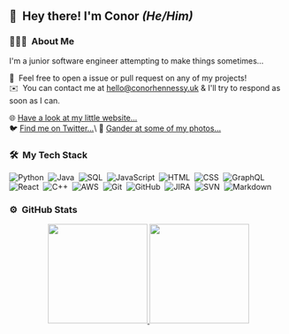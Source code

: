 ## 👋 &nbsp;Hey there! I'm Conor _(He/Him)_

### 👨🏻‍💻 &nbsp;About Me
I'm a junior software engineer attempting to make things sometimes...

💬 &nbsp;Feel free to open a issue or pull request on any of my projects!\
✉️ &nbsp;You can contact me at hello@conorhennessy.uk & I'll try to respond as soon as I can.

🌐 [Have a look at my little website...](https://conorhennessy.uk/)\
🐦 [Find me on Twitter...](https://twitter.com/conorhennessy_)\
📸 [Gander at some of my photos...](https://unsplash.com/@conorhennessy_)

### 🛠 &nbsp;My Tech Stack

![Python](https://img.shields.io/badge/-Python-05122A?style=flat&logo=python)&nbsp;
![Java](https://img.shields.io/badge/-Java-05122A?style=flat&logo=Java&logoColor=FFA518)&nbsp;
![SQL](https://img.shields.io/badge/-SQL-05122A?style=flat&logo=MySQL&logoColor=FFFFFF)&nbsp;
![JavaScript](https://img.shields.io/badge/-JavaScript-05122A?style=flat&logo=javascript)&nbsp;
![HTML](https://img.shields.io/badge/-HTML-05122A?style=flat&logo=HTML5)&nbsp;
![CSS](https://img.shields.io/badge/-CSS-05122A?style=flat&logo=CSS3&logoColor=1572B6)&nbsp;
![GraphQL](https://img.shields.io/badge/-GraphQL-05122A?style=flat&logo=GraphQL)&nbsp;
![React](https://img.shields.io/badge/-React-05122A?style=flat&logo=React)&nbsp;
![C++](https://img.shields.io/badge/-C++-05122A?style=flat&logo=C%2B%2B&logoColor=659AD2)&nbsp;
![AWS](https://img.shields.io/badge/-AWS-05122A?style=flat&logo=Amazon%20AWS&logoColor=FF9900)&nbsp;
![Git](https://img.shields.io/badge/-Git-05122A?style=flat&logo=git)&nbsp;
![GitHub](https://img.shields.io/badge/-GitHub-05122A?style=flat&logo=github)&nbsp;
![JIRA](https://img.shields.io/badge/-JIRA-05122A?style=flat&logo=JIRA)&nbsp;
![SVN](https://img.shields.io/badge/-SVN-05122A?style=flat&logo=Subversion&logoColor=FFFFFF)&nbsp;
![Markdown](https://img.shields.io/badge/-Markdown-05122A?style=flat&logo=markdown)


### ⚙️ &nbsp;GitHub Stats

<p align="center">
  <a href="https://github.com/conorhennessy">
    <img height="180em" src="https://github-readme-stats-eight-theta.vercel.app/api?username=conorhennessy&layout=compact&hide_title=false&show_icons=true&include_all_commits=true&count_private=true&hide_rank=true"/>
    <img height="180em" src="https://github-readme-stats-eight-theta.vercel.app/api/top-langs/?username=conorhennessy&layout=compact&langs_count=8&hide=MATLAB"/>
  </a>
</p>
